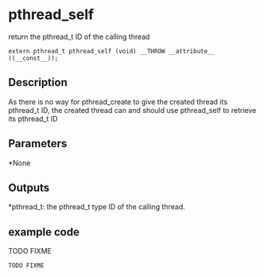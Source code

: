 # pthread_self
return the pthread_t ID of the calling thread

```
extern pthread_t pthread_self (void) __THROW __attribute__ ((__const__));
```

## Description
As there is no way for pthread_create to give the created thread its pthread_t ID, the created thread can and should use pthread_self to retrieve its pthread_t ID

## Parameters
*None

## Outputs
*pthread_t: the pthread_t type ID of the calling thread.

## example code
TODO FIXME

```bash
TODO FIXME
```


